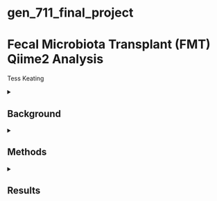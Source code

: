 # gen_711_final_project

# Fecal Microbiota Transplant (FMT) Qiime2 Analysis

Tess Keating

<details>

<summary>

## Background

</summary>

In a [human microbiome study](https://microbiomejournal.biomedcentral.com/articles/10.1186/s40168-016-0225-7) by Kang et al., children with autism and gastrointestinal disorders were treated with fecal microbiota transplants to reduce their symptoms. For eighteen weeks, their microbiomes and severity of their symptoms were monitored through fecal swab and stool samples. Using sequenced data from this study and a [Qiime2 tutorial](https://docs.qiime2.org/2024.2/tutorials/fmt/), a bioinformatic pathway analysis was performed. In this analysis, raw reads were denoised and merged, sequences were aligned and classified, phylogenies were created, and diversity metrics were assessed. These bioinformatic techniques were used to generate results in the form of representative figures and visualizations.

</details>

<details>

<summary>

## Methods

</summary>

My [full script](https://github.com/tesskeating/gen_711_final_project/blob/main/finalprojectscript.txt) contains all commands that I used for this project. It is organized into the same headers that I used below. Under each header below is a discription of each command.

<details>

<summary>

### 1. Obtaining, Denoising, and Merging Data

</summary>

**Qiime Commands:**

[source for commands below](https://docs.qiime2.org/2024.2/tutorials/fmt/):

- *wget*: obtains initial data files (sample metadata and 10% subsample data)
- *demux summarize*: plots sequence quality to assess reads before denoising
###
- *dada2 denoise-single*: denoises sequences (removes errors and increases accuracy)
- *metadata tabulate*: tabulates denoised stats (amount of filtered, denoised, and non-chimeric read inputs)
- *feature-table tabulate-seqs*: gives sequence lengths
###
- *feature-table merge*: combines two feature tables
- *feature-table merge-seqs*: combines two groups of sequences
- *feature-table summarize*: tabulates and plots frequency stats
- *feature-table tabulate-seqs*: makes merged table with sequence lengths of each feature

</details>

<details>

<summary>

### 2. Aligning Sequences

</summary>

**Qiime Commands:**

[source for commands below](https://docs.qiime2.org/2022.2/tutorials/phylogeny/#sequence-alignment):

- *alignment mafft*: aligns sequences of feature table
- *alignment mask*: removes ambiguous positions from alignment

</details>

<details>

<summary>

### 3. Classifying Sequences

</summary>

**Qiime Commands:**

[source for classifier](https://zenodo.org/records/6395539#.ZGE7pHbMJhE)

[source for commands below](https://docs.qiime2.org/2024.2/tutorials/feature-classifier/):

- *wget*: obtains 16s rRNA human stool classifier (not included in repo because file was too big to push)
- *feature-classifier classify-sklearn*: assigns taxonomy to rep sequences
- *metadata tabulate*: tabulates taxon and confidence of each feature

</details>

<details>

<summary>

### 4. Making Phylogenetic Tree

</summary>

**Qiime Commands:**

[source for commands below](https://docs.qiime2.org/2024.2/tutorials/phylogeny/#fasttree):

- *phylogeny fasttree*: makes tree from aligned sequences
- *phylogeny midpoint-root*: roots tree

[source for getting empress](https://library.qiime2.org/plugins/empress/32/)

[source for commands below](https://github.com/biocore/empress#tutorial-using-empress-in-qiime-2):

- *empress tree-plot*: adds taxa to rooted tree
- *empress community-plot*: plots phylogenies and taxonomic community data

</details>

<details>

<summary>

### 5. Assessing Diversity Metrics

</summary>

**Qiime Commands:**

[source for command below](https://docs.qiime2.org/2024.2/tutorials/filtering/):

- *feature-table filter-samples*: filters samples to compare control and treatment groups

[source for command below](https://docs.qiime2.org/jupyterbooks/cancer-microbiome-intervention-tutorial/030-tutorial-downstream/040-even-sampling.html):

- *feature-table summarize*: makes filtered table to determine sequence depth

[source for command below](https://docs.qiime2.org/jupyterbooks/cancer-microbiome-intervention-tutorial/030-tutorial-downstream/050-core-metrics.html):

- *diversity core-metrics-phylogenetic*: makes and plots alpha and beta diversity metrics using sequence depth

[source for command below](https://docs.qiime2.org/jupyterbooks/cancer-microbiome-intervention-tutorial/030-tutorial-downstream/040-even-sampling.html):

- *diversity alpha-rarefaction*: verifies sequence depth and plots depth vs diversity

[source for commands below](https://docs.qiime2.org/jupyterbooks/cancer-microbiome-intervention-tutorial/030-tutorial-downstream/060-alpha-diversity.html):

- *diversity alpha-group-significance*: plots alpha diversity vs observed features
- *longitudinal linear-mixed-effects*: makes alpha diversity linear plot with weekly treatment vs diversity

[source for commands below](https://docs.qiime2.org/jupyterbooks/cancer-microbiome-intervention-tutorial/030-tutorial-downstream/070-beta-diversity.html):

- *diversity umap*: 

</details>

</details>

<details>

<summary>

## Results

</summary>
